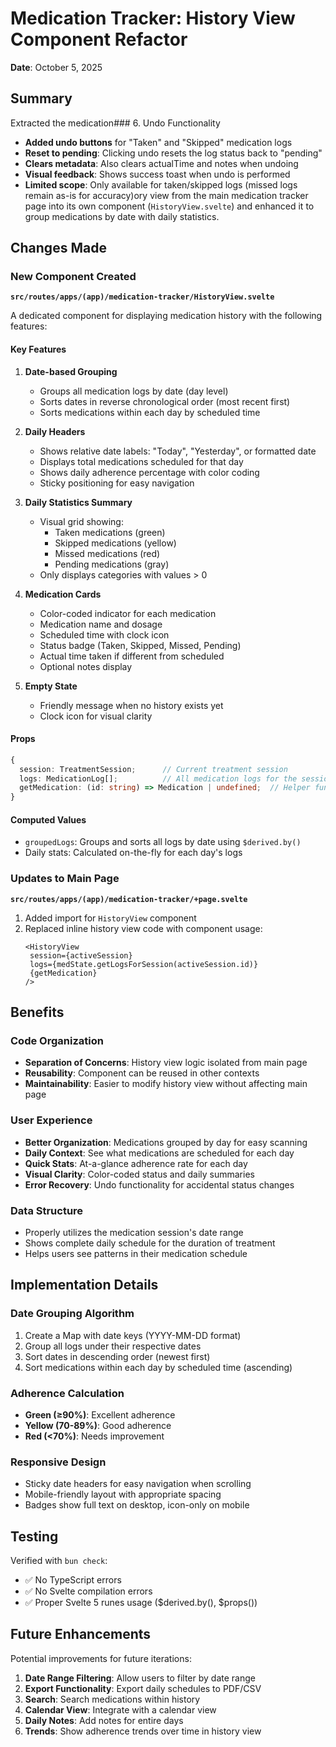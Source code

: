 # Medication Tracker: History View Component Refactor

**Date**: October 5, 2025

## Summary

Extracted the medication### 6. Undo Functionality

- **Added undo buttons** for "Taken" and "Skipped" medication logs
- **Reset to pending**: Clicking undo resets the log status back to "pending"
- **Clears metadata**: Also clears actualTime and notes when undoing
- **Visual feedback**: Shows success toast when undo is performed
- **Limited scope**: Only available for taken/skipped logs (missed logs remain as-is for accuracy)ory view from the main medication tracker page into its own component (`HistoryView.svelte`) and enhanced it to group medications by date with daily statistics.

## Changes Made

### New Component Created

**`src/routes/apps/(app)/medication-tracker/HistoryView.svelte`**

A dedicated component for displaying medication history with the following features:

#### Key Features

1. **Date-based Grouping**

   - Groups all medication logs by date (day level)
   - Sorts dates in reverse chronological order (most recent first)
   - Sorts medications within each day by scheduled time

2. **Daily Headers**

   - Shows relative date labels: "Today", "Yesterday", or formatted date
   - Displays total medications scheduled for that day
   - Shows daily adherence percentage with color coding
   - Sticky positioning for easy navigation

3. **Daily Statistics Summary**

   - Visual grid showing:
     - Taken medications (green)
     - Skipped medications (yellow)
     - Missed medications (red)
     - Pending medications (gray)
   - Only displays categories with values > 0

4. **Medication Cards**

   - Color-coded indicator for each medication
   - Medication name and dosage
   - Scheduled time with clock icon
   - Status badge (Taken, Skipped, Missed, Pending)
   - Actual time taken if different from scheduled
   - Optional notes display

5. **Empty State**
   - Friendly message when no history exists yet
   - Clock icon for visual clarity

#### Props

```typescript
{
  session: TreatmentSession;      // Current treatment session
  logs: MedicationLog[];          // All medication logs for the session
  getMedication: (id: string) => Medication | undefined;  // Helper function
}
```

#### Computed Values

- `groupedLogs`: Groups and sorts all logs by date using `$derived.by()`
- Daily stats: Calculated on-the-fly for each day's logs

### Updates to Main Page

**`src/routes/apps/(app)/medication-tracker/+page.svelte`**

1. Added import for `HistoryView` component
2. Replaced inline history view code with component usage:
   ```svelte
   <HistoryView
   	session={activeSession}
   	logs={medState.getLogsForSession(activeSession.id)}
   	{getMedication}
   />
   ```

## Benefits

### Code Organization

- **Separation of Concerns**: History view logic isolated from main page
- **Reusability**: Component can be reused in other contexts
- **Maintainability**: Easier to modify history view without affecting main page

### User Experience

- **Better Organization**: Medications grouped by day for easy scanning
- **Daily Context**: See what medications are scheduled for each day
- **Quick Stats**: At-a-glance adherence rate for each day
- **Visual Clarity**: Color-coded status and daily summaries
- **Error Recovery**: Undo functionality for accidental status changes

### Data Structure

- Properly utilizes the medication session's date range
- Shows complete daily schedule for the duration of treatment
- Helps users see patterns in their medication schedule

## Implementation Details

### Date Grouping Algorithm

1. Create a Map with date keys (YYYY-MM-DD format)
2. Group all logs under their respective dates
3. Sort dates in descending order (newest first)
4. Sort medications within each day by scheduled time (ascending)

### Adherence Calculation

- **Green (≥90%)**: Excellent adherence
- **Yellow (70-89%)**: Good adherence
- **Red (<70%)**: Needs improvement

### Responsive Design

- Sticky date headers for easy navigation when scrolling
- Mobile-friendly layout with appropriate spacing
- Badges show full text on desktop, icon-only on mobile

## Testing

Verified with `bun check`:

- ✅ No TypeScript errors
- ✅ No Svelte compilation errors
- ✅ Proper Svelte 5 runes usage ($derived.by(), $props())

## Future Enhancements

Potential improvements for future iterations:

1. **Date Range Filtering**: Allow users to filter by date range
2. **Export Functionality**: Export daily schedules to PDF/CSV
3. **Search**: Search medications within history
4. **Calendar View**: Integrate with a calendar view
5. **Daily Notes**: Add notes for entire days
6. **Trends**: Show adherence trends over time in history view
